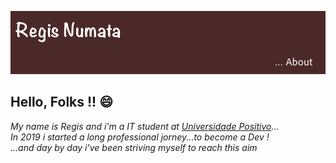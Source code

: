 ![](https://github.com/rnumata/rnumata/blob/master/git.png)
</br>
## Hello, Folks !! 😄
_My name is Regis and i'm a IT student at [Universidade Positivo](www.up.edu.br)...</br>
In 2019 i started a long professional jorney...to become a Dev !</br>
...and day by day i've been striving myself to reach this aim_



<!--
**rnumata/rnumata** is a ✨ _special_ ✨ repository because its `README.md` (this file) appears on your GitHub profile.

Here are some ideas to get you started:
### Hi there 👋
- 🔭 I’m currently working on ...
- 🌱 I’m currently learning ...
- 👯 I’m looking to collaborate on ...
- 🤔 I’m looking for help with ...
- 💬 Ask me about ...
- 📫 How to reach me: ...
- 😄 Pronouns: ...
- ⚡ Fun fact: ...
-->
